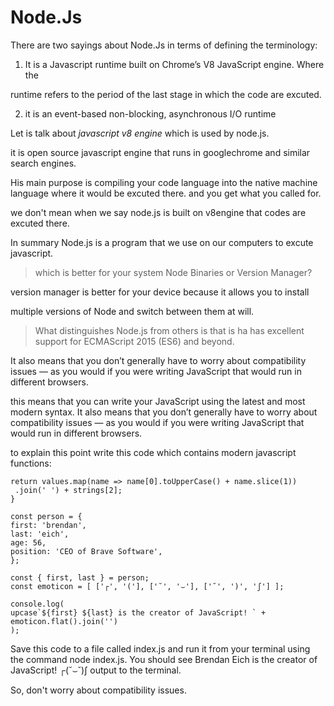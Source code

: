 # Node.Js

There are two sayings about Node.Js in terms of defining the terminology:

1. It is a Javascript runtime built on Chrome’s V8 JavaScript engine. Where the

 runtime refers to the period of the last stage in which the code are excuted.

 2. it is an event-based  non-blocking, asynchronous I/O runtime 

 Let is talk about  *javascript v8 engine* which is used by node.js.

 it is open source javascript engine that runs in googlechrome and similar search engines.

 His main purpose is compiling your code language into the native machine language where it would be excuted there. and you get what you called for.

 we don't mean when we say node.js is built on v8engine that codes are excuted there.

 In summary Node.js is a program that we use on our computers to excute javascript.

 > which is better for your system Node Binaries or Version Manager? 

 version manager is better for your device because it allows you to install 
 
 multiple versions of Node and switch between them at will.


 > What distinguishes  Node.js from others is that is ha has excellent support for ECMAScript 2015 (ES6) and beyond.

  It also means that you don’t generally have to worry about compatibility issues — as you would if you were writing JavaScript that would run in different browsers.

   this means that you can write your JavaScript using the latest and most modern syntax. It also means that you don’t generally have to worry about compatibility issues — as you would if you were writing JavaScript that would run in different browsers. 

   to explain this point write this code which contains modern javascript functions:

   ```function upcase(strings, ...values) {
  return values.map(name => name[0].toUpperCase() + name.slice(1))
    .join(' ') + strings[2];
}

const person = {
  first: 'brendan',
  last: 'eich',
  age: 56,
  position: 'CEO of Brave Software',
};

const { first, last } = person;
const emoticon = [ ['┌', '('], ['˘', '⌣'], ['˘', ')', 'ʃ'] ];

console.log(
  upcase`${first} ${last} is the creator of JavaScript! ` + emoticon.flat().join('')
);
```

Save this code to a file called index.js and run it from your terminal using the command node index.js. You should see Brendan Eich is the creator of JavaScript! ┌(˘⌣˘)ʃ output to the terminal.


So, don't worry about compatibility issues.


